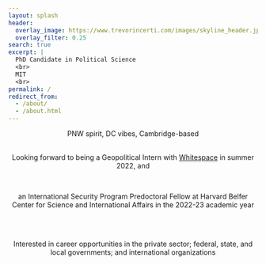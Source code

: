 ```yaml
---
layout: splash
header:
  overlay_image: https://www.trevorincerti.com/images/skyline_header.jpeg
  overlay_filter: 0.25
search: true
excerpt: |
  PhD Candidate in Political Science
  <br>
  MIT
  <br>
permalink: /
redirect_from: 
  - /about/
  - /about.html
---
```




<center>
PNW spirit, DC vibes, Cambridge-based

<br> 
<br> 

Looking forward to being a Geopolitical Intern with [Whitespace](https://inthewhitespace.com/) in summer 2022, and 

<br>

an International Security Program Predoctoral Fellow at Harvard Belfer Center for Science and International Affairs in the 2022-23 academic year

<br> 
<br> 

Interested in career opportunities in the private sector; federal, state, and local governments; and international organizations

<center>
